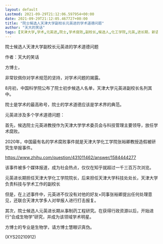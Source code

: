 ```yaml
---
layout: default
Lastmod: 2021-09-29T21:12:06.597954+00:00
date: 2021-09-29T21:12:05.467727+00:00
title: "院士候选人天津大学副校长元英进的学术道德问题"
author: "天大的笑话"
tags: [天津大学,学术,元英进,院士,学术腐败,副校长,候选人,化工学院,元英,进长期，新语丝]
---
```


院士候选人天津大学副校长元英进的学术道德问题

作者：天大的笑话

方博士，

非常钦佩你对学术规范的坚持，对学术问题的揭露。

8月初，中国科学院公布了院士初步候选人名单，天津大学元英进副校长名列其中。

院士是学术的最高称号，院士的学术道德应该是学术界的典范。

元英进涉及多个学术道德问题：

首先，候选院士元英进教授作为天津大学学术委员会与科技管理主要领导，放任学术腐败。

2020年，中国最有名的学术腐败事件就是天津大学化工学院张裕卿教授造假被研究生举报事件。

https://www.zhihu.com/question/431011462/answer/1584444277

该事件被多个媒体报道，成为社会热点，仅仅在知乎就超过一千三百万次浏览。

元英进长期担任天津大学化工学院院长，后来担任天津大学科技处处长，天津大学负责科技与学术工作的副校长

但是，在上述事件中，元英进不仅没有对他的好友+同事张裕卿提出任何处理意见，还联合天津大学多人对举报人进行打击报复。

其次，院士候选人元英进长期从事制药工程研究。在获得行政资源以后，开始进行“合成生物学”研究，并成为该领域学术明星。

方博士的专业是生物学，请方博士慧眼识真伪。

(XYS20210912)

